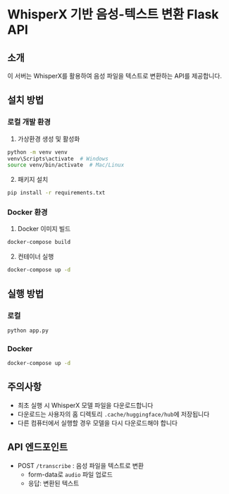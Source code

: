 # WhisperX 기반 음성-텍스트 변환 Flask API

## 소개
이 서버는 WhisperX를 활용하여 음성 파일을 텍스트로 변환하는 API를 제공합니다.

## 설치 방법

### 로컬 개발 환경
1. 가상환경 생성 및 활성화
```bash
python -m venv venv
venv\Scripts\activate  # Windows
source venv/bin/activate  # Mac/Linux
```

2. 패키지 설치
```bash
pip install -r requirements.txt
```

### Docker 환경
1. Docker 이미지 빌드
```bash
docker-compose build
```

2. 컨테이너 실행
```bash
docker-compose up -d
```

## 실행 방법
### 로컬
```bash
python app.py
```

### Docker
```bash
docker-compose up -d
```

## 주의사항
- 최초 실행 시 WhisperX 모델 파일을 다운로드합니다
- 다운로드는 사용자의 홈 디렉토리 `.cache/huggingface/hub`에 저장됩니다
- 다른 컴퓨터에서 실행할 경우 모델을 다시 다운로드해야 합니다

## API 엔드포인트
- POST `/transcribe` : 음성 파일을 텍스트로 변환
  - form-data로 `audio` 파일 업로드
  - 응답: 변환된 텍스트